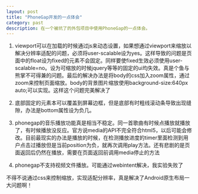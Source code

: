 ```yaml
---
layout: post
title: "PhoneGap开发的一点体会"
category: past
description: 在一个被坑了的外包项目中使用PhoneGap的一点体会。
---
```

1. viewport可以在加载的时候通过js来动态设置，如果想通过viewport来缩放以解决分辨率适配的问题，必须将user-scalable设为yes。这样导致的问题是页面中的float设为fixed的元素不会固定。同样要使fixed生效必须使用user-scalable=no。设为可缩放的时候jquery等等的固定的ui均失效。真是个鱼与熊掌不可得兼的问题。最后的解决办法是将body的css加入zoom属性，通过zoom来控制页面缩放。body的背景图片缩放使用background-size:640px
 auto;可以实现。这样这个问题完美解决了

2. 底部固定的元素本可以覆盖到屏幕边框，但是底部有时粗线滚动条导致出现缝隙，办法是bottom属性设为负几。

3. phonegap的音乐播放功能真是相当不稳定。同一首歌曲有时候点播放就播放了，有时候播放没反应。官方说media的API不完全符合html5，以后可能会修改。目前最现实的办法是播放的时候，在检测播放进度的timer里面检测到用户点击过播放但是当前position为负，就再次调用play方法。还有悲剧的是页面返回后仍然在播放，需要在页面返回前调用media停止的方法

4. phonegap不支持视频文件播放。可能通过webintent解决，我实验失败了

不得不说通过css来控制缩放，实现适配分辨率，真是解决了Android原生布局一大问题啊！

